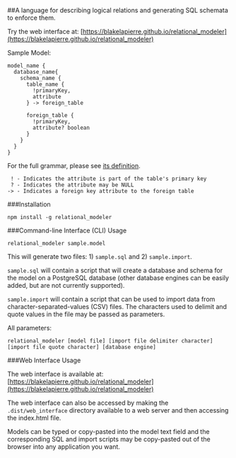 ##A language for describing logical relations and generating SQL schemata to enforce them.

Try the web interface at: [https://blakelapierre.github.io/relational_modeler](https://blakelapierre.github.io/relational_modeler)

Sample Model:
````
model_name {
  database_name{
    schema_name {
      table_name {
        !primaryKey,
        attribute
      } -> foreign_table

      foreign_table {
        !primaryKey,
        attribute? boolean
      }
    }
  }
}
````

For the full grammar, please see [its definition](/src/grammar/RM.ohm.js).

````
 ! - Indicates the attribute is part of the table's primary key
 ? - Indicates the attribute may be NULL
-> - Indicates a foreign key attribute to the foreign table
````

###Installation
````
npm install -g relational_modeler
````

###Command-line Interface (CLI) Usage
````
relational_modeler sample.model
````

This will generate two files: 1) `sample.sql` and 2) `sample.import`.

`sample.sql` will contain a script that will create a database and schema for the model on a PostgreSQL database (other database engines can be easily added, but are not currently supported).

`sample.import` will contain a script that can be used to import data from character-separated-values (CSV) files. The characters used to delimit and quote values in the file may be passed as parameters.

All parameters:
````
relational_modeler [model file] [import file delimiter character] [import file quote character] [database engine]
````

###Web Interface Usage

The web interface is available at: [https://blakelapierre.github.io/relational_modeler](https://blakelapierre.github.io/relational_modeler)

The web interface can also be accessed by making the `.dist/web_interface` directory available to a web server and then accessing the index.html file.

Models can be typed or copy-pasted into the model text field and the corresponding SQL and import scripts may be copy-pasted out of the browser into any application you want.